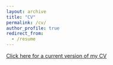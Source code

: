 ```yaml
---
layout: archive
title: "CV"
permalink: /cv/
author_profile: true
redirect_from:
  - /resume
---
```

  
 [Click here for a current version of my CV](/files/CV_Calvin_Ackley_2025.pdf)
  
  

